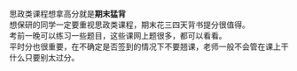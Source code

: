 思政类课程想拿高分就是**期末猛背**  
想保研的同学一定要重视思政类课程，期末花三四天背书提分很值得。  
考前一晚可以练习一些题目，这些课网上题很多，都可以看看。  
平时分也很重要，在不确定是否签到的情况下不要翘课，老师一般不会管在课上干什么只要别太过分。
